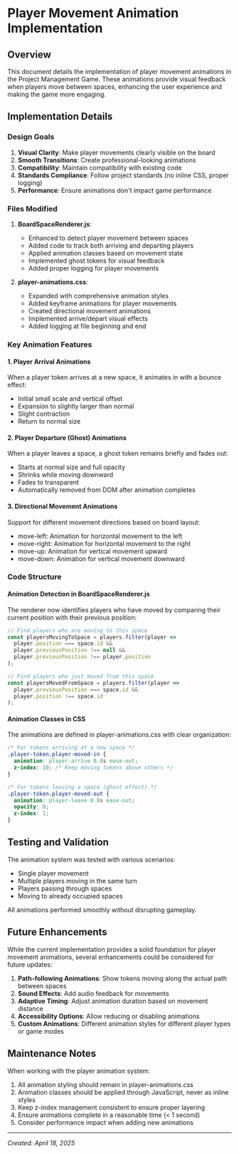 # Player Movement Animation Implementation

## Overview

This document details the implementation of player movement animations in the Project Management Game. These animations provide visual feedback when players move between spaces, enhancing the user experience and making the game more engaging.

## Implementation Details

### Design Goals

1. **Visual Clarity**: Make player movements clearly visible on the board
2. **Smooth Transitions**: Create professional-looking animations
3. **Compatibility**: Maintain compatibility with existing code
4. **Standards Compliance**: Follow project standards (no inline CSS, proper logging)
5. **Performance**: Ensure animations don't impact game performance

### Files Modified

1. **BoardSpaceRenderer.js**:
   - Enhanced to detect player movement between spaces
   - Added code to track both arriving and departing players
   - Applied animation classes based on movement state
   - Implemented ghost tokens for visual feedback
   - Added proper logging for player movements

2. **player-animations.css**:
   - Expanded with comprehensive animation styles
   - Added keyframe animations for player movements
   - Created directional movement animations
   - Implemented arrive/depart visual effects
   - Added logging at file beginning and end

### Key Animation Features

#### 1. Player Arrival Animations

When a player token arrives at a new space, it animates in with a bounce effect:
- Initial small scale and vertical offset
- Expansion to slightly larger than normal
- Slight contraction
- Return to normal size

#### 2. Player Departure (Ghost) Animations

When a player leaves a space, a ghost token remains briefly and fades out:
- Starts at normal size and full opacity
- Shrinks while moving downward
- Fades to transparent
- Automatically removed from DOM after animation completes

#### 3. Directional Movement Animations

Support for different movement directions based on board layout:
- move-left: Animation for horizontal movement to the left
- move-right: Animation for horizontal movement to the right
- move-up: Animation for vertical movement upward
- move-down: Animation for vertical movement downward

### Code Structure

#### Animation Detection in BoardSpaceRenderer.js

The renderer now identifies players who have moved by comparing their current position with their previous position:

```javascript
// Find players who are moving to this space
const playersMovingToSpace = players.filter(player => 
  player.position === space.id && 
  player.previousPosition !== null && 
  player.previousPosition !== player.position
);

// Find players who just moved from this space
const playersMovedFromSpace = players.filter(player => 
  player.previousPosition === space.id && 
  player.position !== space.id
);
```

#### Animation Classes in CSS

The animations are defined in player-animations.css with clear organization:

```css
/* For tokens arriving at a new space */
.player-token.player-moved-in {
  animation: player-arrive 0.8s ease-out;
  z-index: 10; /* Keep moving tokens above others */
}

/* For tokens leaving a space (ghost effect) */
.player-token.player-moved-out {
  animation: player-leave 0.8s ease-out;
  opacity: 0;
  z-index: 1;
}
```

## Testing and Validation

The animation system was tested with various scenarios:
- Single player movement
- Multiple players moving in the same turn
- Players passing through spaces
- Moving to already occupied spaces

All animations performed smoothly without disrupting gameplay.

## Future Enhancements

While the current implementation provides a solid foundation for player movement animations, several enhancements could be considered for future updates:

1. **Path-following Animations**: Show tokens moving along the actual path between spaces
2. **Sound Effects**: Add audio feedback for movements
3. **Adaptive Timing**: Adjust animation duration based on movement distance
4. **Accessibility Options**: Allow reducing or disabling animations
5. **Custom Animations**: Different animation styles for different player types or game modes

## Maintenance Notes

When working with the player animation system:

1. All animation styling should remain in player-animations.css
2. Animation classes should be applied through JavaScript, never as inline styles
3. Keep z-index management consistent to ensure proper layering
4. Ensure animations complete in a reasonable time (< 1 second)
5. Consider performance impact when adding new animations

---

*Created: April 18, 2025*